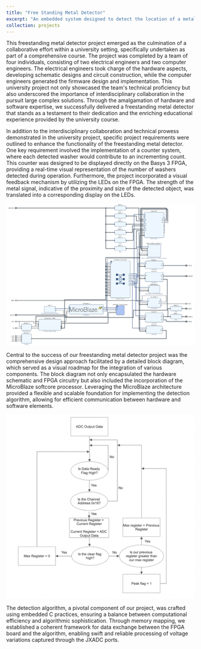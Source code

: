 ```yaml
---
title: "Free Standing Metal Detector"
excerpt: "An embedded system designed to detect the location of a metal washer, <em> March 2023 - May 2023 </em>.<br/><img src='/images/image.png'>"
collection: projects
---
```


This freestanding metal detector project emerged as the culmination of a collaborative effort within a university setting, specifically undertaken as part of a comprehensive course. The project was completed by a team of four individuals, consisting of two electrical engineers and two computer engineers. The electrical engineers took charge of the hardware aspects, developing schematic designs and circuit construction, while the computer engineers generated the firmware design and implementation. This university project not only showcased the team's technical proficiency but also underscored the importance of interdisciplinary collaboration in the pursuit large complex solutions. Through the amalgamation of hardware and software expertise, we successfully delivered a freestanding metal detector that stands as a testament to their dedication and the enriching educational experience provided by the university course.

In addition to the interdisciplinary collaboration and technical prowess demonstrated in the university project, specific project requirements were outlined to enhance the functionality of the freestanding metal detector. One key requirement involved the implementation of a counter system, where each detected washer would contribute to an incrementing count. This counter was designed to be displayed directly on the Basys 3 FPGA, providing a real-time visual representation of the number of washers detected during operation. Furthermore, the project incorporated a visual feedback mechanism by utilizing the LEDs on the FPGA. The strength of the metal signal, indicative of the proximity and size of the detected object, was translated into a corresponding display on the LEDs. 

![alt text](/images/block_diagram.png)

Central to the success of our freestanding metal detector project was the comprehensive design approach facilitated by a detailed block diagram, which served as a visual roadmap for the integration of various components. The block diagram not only encapsulated the hardware schematic and FPGA circuitry but also included the incorporation of the MicroBlaze softcore processor. Leveraging the MicroBlaze architecture provided a flexible and scalable foundation for implementing the detection algorithm, allowing for efficient communication between hardware and software elements.

![alt text](/images/detection_flowchart.png)

The detection algorithm, a pivotal component of our project, was crafted using embedded C practices, ensuring a balance between computational efficiency and algorithmic sophistication. Through memory mapping, we established a coherent framework for data exchange between the FPGA board and the algorithm, enabling swift and reliable processing of voltage variations captured through the JXADC ports. 

